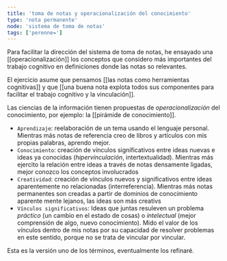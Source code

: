 ```yaml
---
title: 'toma de notas y operacionalización del conocimiento'
type: 'nota permanente'
node: 'sistema de toma de notas'
tags: ['perenne❧']
---
```


Para facilitar la dirección del sistema de toma de notas, he ensayado una [[operacionalización]] los conceptos que considero más importantes del trabajo cognitivo en definiciones donde las notas so relevantes.

El ejercicio asume que pensamos [[las notas como herramientas cognitivas]] y que [[una buena nota explota todos sus componentes para facilitar el trabajo cognitivo y la vinculación]].

Las ciencias de la información tienen propuestas de *operacionalización* del conocimiento, por ejemplo: la [[pirámide de conocimiento]].

- `Aprendizaje`: reelaboración de un tema usando el lenguaje personal. Mientras más notas de referencia creo de libros y artículos con mis propias palabras, aprendo mejor.
- `Conocimiento`: creación de vínculos significativos entre ideas nuevas e ideas ya conocidas (*hipervínculación*, intertextualidad). Mientras más ejercito la relación entre ideas a través de notas densamente ligadas, mejor conozco los conceptos involucrados
- `Creatividad`: creación de vínculos nuevos y significativos entre ideas aparentemente no relacionadas (interreferencia). Mientras más notas permanentes son creadas a partir de dominios de conocimiento aparente mente lejanos, las ideas son más creativs
- `Vínculos significativos`: Ideas que juntas resuleven un problema *práctico* (un cambio en el estado de cosas) o *intelectual* (mejor comprensión de algo, nuevo conocimiento). Mido el valor de los vínculos dentro de mis notas por su capacidad de resolver problemas en este sentido, porque no se trata de vincular por vincular.

Esta es la versión uno de los términos, eventualmente los refinaré.
